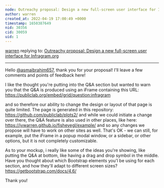 ```yaml
---
node: Outreachy proposal: Design a new full-screen user interface for Infragram.org
author: warren
created_at: 2022-04-19 17:00:49 +0000
timestamp: 1650387649
nid: 30356
cid: 30059
uid: 1
---
```




[warren](../profile/warren) replying to: [Outreachy proposal: Design a new full-screen user interface for Infragram.org](../notes/asmaibrahim657/04-13-2022/outreachy-proposal-design-a-new-full-screen-user-interface-for-infragram-org)

----
Hello [@asmaibrahim657](/profile/asmaibrahim657), thank you for your proposal! I'll leave a few comments and points of feedback here!

I like the thought you're putting into the Q&A section but wanted to warn you that the Q&A is produced using an iFrame containing this URL: https://publiclab.org/embed/grid/question:infragram

and so therefore our ability to change the design or layout of that page is quite limited. The page is generated in this repository: https://github.com/publiclab/plots2/ and while we could initiate a change over there, the Q&A feature is also used in other places, like here: https://jywarren.github.io/fisheyegl/example/ and so any changes we propose will have to work on other sites as well. That's OK - we can still, for example, put the iFrame in a popup modal window, or a sidebar, or other options, but it is not completely customizable. 

As to your mockup, i really like some of the ideas you're showing, like putting the Q&A at bottom, like having a drag and drop symbol in the middle. Have you thought about which Bootstrap elements you'l be using for each section, and how they'll adapt to different screen sizes? https://getbootstrap.com/docs/4.6/

Thank you!